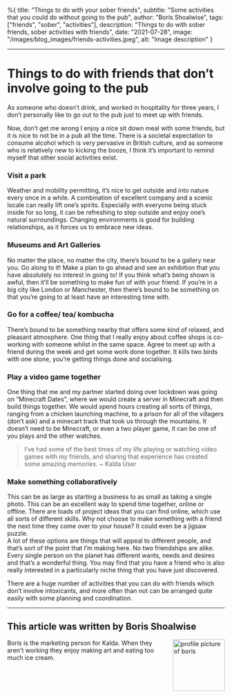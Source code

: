 %{
title: "Things to do with your sober friends",
subtitle: "Some activities that you could do without going to the pub",
author: "Boris Shoalwise",
tags: ["friends", "sober", "activities"],
description: "Things to do with sober friends, sober activities with friends",
date: "2021-07-28",
image: "/images/blog_images/friends-activities.jpeg",
alt: "Image description"
}

---

# Things to do with friends that don’t involve going to the pub

As someone who doesn’t drink, and worked in hospitality for three years, I don’t personally like to go out to the pub just to meet up with friends. 

Now, don’t get me wrong I enjoy a nice sit down meal with some friends, but it is nice to not be in a pub all the time. There is a societal expectation to consume alcohol which is very pervasive in British culture, and as someone who is relatively new to kicking the booze, I think it’s important to remind myself that other social activities exist. 

### Visit a park 
Weather and mobility permitting, it’s nice to get outside and into nature every once in a while. A combination of excellent company and a scenic locale can really lift one’s spirits. Especially with everyone being stuck inside for so long, it can be refreshing to step outside and enjoy one’s natural surroundings. Changing environments is good for building relationships, as it forces us to embrace new ideas. 

### Museums and Art Galleries
No matter the place, no matter the city, there’s bound to be a gallery near you. Go along to it! Make a plan to go ahead and see an exhibition that you have absolutely no interest in going to! If you think what’s being shown is awful, then it’ll be something to make fun of with your friend. If you’re in a big city like London or Manchester, then there’s bound to be something on that you’re going to at least have an interesting time with. 

### Go for a coffee/ tea/ kombucha
There’s bound to be something nearby that offers some kind of relaxed, and pleasant atmosphere. One thing that I really enjoy about coffee shops is co-working with someone whilst in the same space. Agree to meet up with a friend during the week and get some work done together. It kills two birds with one stone, you’re getting things done and socialising. 

### Play a video game together 
One thing that me and my partner started doing over lockdown was going on “Minecraft Dates”, where we would create a server in Minecraft and then build things together. We would spend hours creating all sorts of things, ranging from a chicken launching machine, to a prison for all of the villagers (don’t ask) and a minecart track that took us through the mountains. 
It doesn’t need to be Minecraft, or even a two player game, it can be one of you plays and the other watches. 

> I’ve had some of the best times of my life playing or watching video games with my friends, and sharing that experience has created some amazing memories. ~ Kalda User

### Make something collaboratively 
This can be as large as starting a business to as small as taking a single photo. This can be an excellent way to spend time together, online or offline. There are loads of project ideas that you can find online, which use all sorts of different skills. Why not choose to make something with a friend the next time they come over to your house? It could even be a jigsaw puzzle. 
<br/>
A lot of these options are things that will appeal to different people, and that’s sort of the point that I’m making here. No two friendships are alike. Every single person on the planet has different wants, needs and desires and that’s a wonderful thing. You may find that you have a friend who is also really interested in a particularly niche thing that you have just discovered. 

There are a huge number of activities that you can do with friends which don’t involve intoxicants, and more often than not can be arranged quite easily with some planning and coordination. 

<hr>

## This article was written by Boris Shoalwise 
<img src="/images/blog_images/profile-pics/boris-profile.jpeg" alt="profile picture of boris" width="120" height="120" style="float:right;margin-left:10px">
Boris is the marketing person for Kalda. When they aren't working they enjoy making art and eating too much ice cream. 




